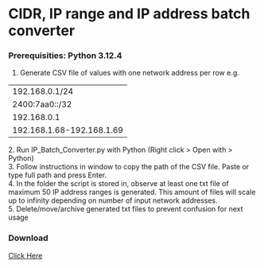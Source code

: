 # CIDR, IP range and IP address batch converter

<h3>Prerequisities: Python 3.12.4</h3>

1.  Generate CSV file of values with one network address per row e.g.
<table>
<tr><td>192.168.0.1/24</td></tr>
<tr><td>2400:7aa0::/32</td></tr>
<tr><td>192.168.0.1</td></tr>
<tr><td>192.168.1.68-192.168.1.69</td></tr>
</table>
2. Run IP_Batch_Converter.py with Python (Right click > Open with > Python)<br>
3. Follow instructions in window to copy the path of the CSV file. Paste or type full path and press Enter.<br>
4. In the folder the script is stored in, observe at least one txt file of maximum 50 IP address ranges is generated. This amount of files will scale up to infinity depending on number of input network addresses.<br>
5. Delete/move/archive generated txt files to prevent confusion for next usage <br>


<h3>Download</h3>
<a href = https://github.com/teffeh/CIDR-Converter/releases/latest/download/IP_Batch_Converter.py>Click Here</a>
